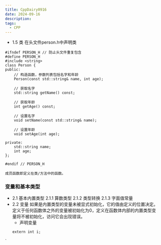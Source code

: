 ```yaml
---
title: CppDairy0916
date: 2024-09-16
description: 
tags:
  - CPP
---
```

- 1.5 类
  在头文件person.h中声明类
```
#ifndef PERSON_H // 防止头文件重复包含
#define PERSON_H
#include <string>
class Person {
public:
    // 构造函数，参数列表包括名字和年龄
    Person(const std::string& name, int age);

    // 获取名字
    std::string getName() const;

    // 获取年龄
    int getAge() const;

    // 设置名字
    void setName(const std::string& name);

    // 设置年龄
    void setAge(int age);

private:
    std::string name;
    int age;
};

#endif // PERSON_H
``````
	成员函数即定义在类/方法中的函数。
### 变量和基本类型
- 2.1 基本内置类型
	2.1.1 算数类型
	2.1.2 类型转换
	2.1.3 字面值常量
- 2.2 变量
	如果是内置类型的变量未被显式初始化，它的值由定义的位置决定。定义于任何函数体之外的变量被初始化为0，定义在函数体内部的内置类型变量将不被初始化，访问它会出现错误。
	- 声明变量
	```
	extern int i;
`

